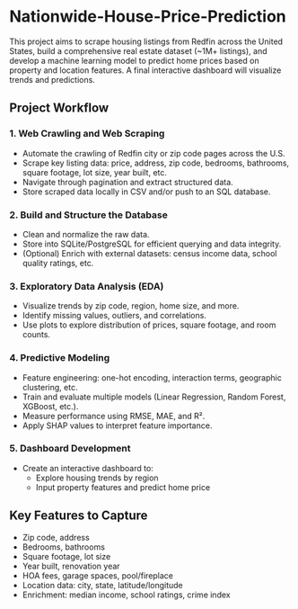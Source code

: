 # Nationwide-House-Price-Prediction

This project aims to scrape housing listings from Redfin across the United States, build a comprehensive real estate dataset (~1M+ listings), and develop a machine learning model to predict home prices based on property and location features. A final interactive dashboard will visualize trends and predictions.

## Project Workflow

### 1. Web Crawling and Web Scraping
- Automate the crawling of Redfin city or zip code pages across the U.S.
- Scrape key listing data: price, address, zip code, bedrooms, bathrooms, square footage, lot size, year built, etc.
- Navigate through pagination and extract structured data.
- Store scraped data locally in CSV and/or push to an SQL database.

### 2. Build and Structure the Database
- Clean and normalize the raw data.
- Store into SQLite/PostgreSQL for efficient querying and data integrity.
- (Optional) Enrich with external datasets: census income data, school quality ratings, etc.

### 3. Exploratory Data Analysis (EDA)
- Visualize trends by zip code, region, home size, and more.
- Identify missing values, outliers, and correlations.
- Use plots to explore distribution of prices, square footage, and room counts.

### 4. Predictive Modeling
- Feature engineering: one-hot encoding, interaction terms, geographic clustering, etc.
- Train and evaluate multiple models (Linear Regression, Random Forest, XGBoost, etc.).
- Measure performance using RMSE, MAE, and R².
- Apply SHAP values to interpret feature importance.

### 5. Dashboard Development
- Create an interactive dashboard to:
  - Explore housing trends by region
  - Input property features and predict home price
 
## Key Features to Capture
- Zip code, address
- Bedrooms, bathrooms
- Square footage, lot size
- Year built, renovation year
- HOA fees, garage spaces, pool/fireplace
- Location data: city, state, latitude/longitude
- Enrichment: median income, school ratings, crime index
